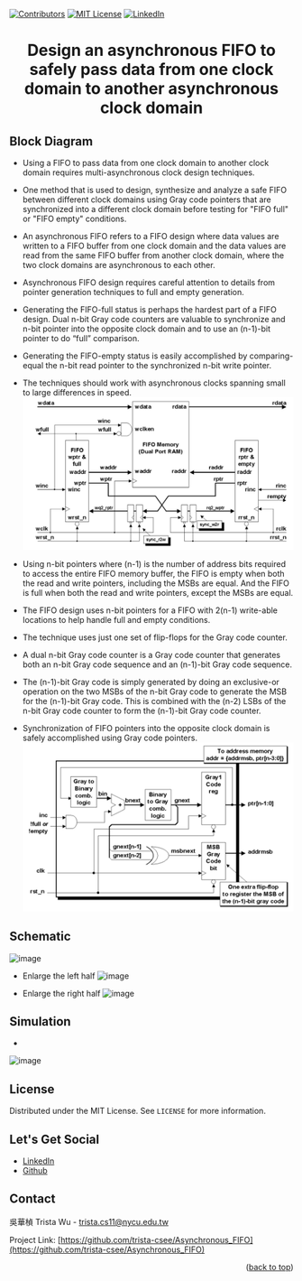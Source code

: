 <a name="readme-top"></a>
<!-- PROJECT SHIELDS -->
[![Contributors][contributors-shield]]()
[![MIT License][license-shield]][license-url]
[![LinkedIn][linkedin-shield]][linkedin-url]

<!-- PROJECT Name --> 
<h1 align="center">Design an asynchronous FIFO to safely pass data from one clock domain to another asynchronous clock domain</h1>

<!-- Block Diagram -->
## Block Diagram
* Using a FIFO to pass data from one clock domain to another clock domain requires multi-asynchronous clock design techniques.
* One method that is used to design, synthesize and analyze a safe FIFO between different clock domains using Gray code pointers that are synchronized into a different clock domain before testing for "FIFO full" or "FIFO empty" conditions.
* An asynchronous FIFO refers to a FIFO design where data values are written to a FIFO buffer from one clock domain and the data values are read from the same FIFO buffer from another clock domain, where the two clock domains are asynchronous to each other.
* Asynchronous FIFO design requires careful attention to details from pointer generation techniques to full and empty generation.
* Generating the FIFO-full status is perhaps the hardest part of a FIFO design. Dual n-bit Gray code counters are valuable to synchronize and n-bit pointer into the opposite clock domain and to use an (n-1)-bit pointer to do “full” comparison.
* Generating the FIFO-empty status is easily accomplished by comparing-equal the n-bit read pointer to the synchronized n-bit write pointer.
* The techniques should work with asynchronous clocks spanning small to large differences in speed.
![image](https://github.com/trista-csee/Asynchronous_FIFO/blob/main/The%20block%20diagram%20for%20FIFO%20style%20%231.png)

* Using n-bit pointers where (n-1) is the number of address bits required to access the entire FIFO memory buffer, the FIFO is empty when both the read and write pointers, including the MSBs are equal. And the FIFO is full when both the read and write pointers, except the MSBs are equal.
* The FIFO design uses n-bit pointers for a FIFO with 2(n-1) write-able locations to help handle full and empty conditions.
* The technique  uses just one set of flip-flops for the Gray code counter.
* A dual n-bit Gray code counter is a Gray code counter that generates both an n-bit Gray code sequence and an (n-1)-bit Gray code sequence.
* The (n-1)-bit Gray code is simply generated by doing an exclusive-or operation on the two MSBs of the n-bit Gray code to generate the MSB for the (n-1)-bit Gray code. This is combined with the (n-2) LSBs of the n-bit Gray code counter to form the (n-1)-bit Gray code counter.
* Synchronization of FIFO pointers into the opposite clock domain is safely accomplished using Gray code pointers.
![image](https://github.com/trista-csee/Asynchronous_FIFO/blob/main/Dual%20n-bit%20Gray%20code%20counter%20block%20diagram%20-%20style%20%231.png)

<!-- Schematic -->
## Schematic
![image]()

* Enlarge the left half
![image]()

* Enlarge the right half
![image]()

<!-- Simulation -->
## Simulation
*  
![image]()

<!-- LICENSE -->
## License
Distributed under the MIT License. See `LICENSE` for more information.

<!-- LET'S GET SOCIAL -->
## Let's Get Social
* [LinkedIn](https://www.linkedin.com/in/hua-chen-wu-363252241/)
* [Github](https://github.com/trista-csee)

<!-- CONTACT -->
## Contact
吳華楨 Trista Wu - trista.cs11@nycu.edu.tw

Project Link: [https://github.com/trista-csee/Asynchronous_FIFO](https://github.com/trista-csee/Asynchronous_FIFO)

<p align="right">(<a href="#readme-top">back to top</a>)</p>

<!-- MARKDOWN LINKS & IMAGES -->
[contributors-shield]: https://img.shields.io/badge/contributors-1-orange.svg?style=flat-square
[license-shield]: https://img.shields.io/badge/license-MIT-blue.svg?style=flat-square
[license-url]: https://choosealicense.com/licenses/mit
[linkedin-shield]: https://img.shields.io/badge/-LinkedIn-black.svg?style=flat-square&logo=linkedin&colorB=555
[linkedin-url]: https://www.linkedin.com/in/hua-chen-wu-363252241/
[product-screenshot]: ./images/projects/portfolio.jpg

